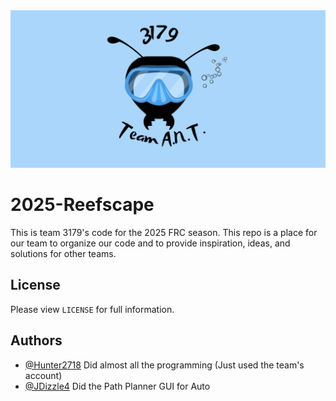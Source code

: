 
<div align=center>
	<img src="3179.png.png" alt="ANT Logo">
</div>


# 2025-Reefscape

This is team 3179's code for the 2025 FRC season. This repo is a place for our team to organize our code and to provide inspiration, ideas, and solutions for other teams.


## License
Please view `LICENSE` for full information.


## Authors

- [@Hunter2718](https://github.com/Hunter2718) Did almost all the programming (Just used the team's account)
- [@JDizzle4](https://github.com/JDizzle4) Did the Path Planner GUI for Auto

